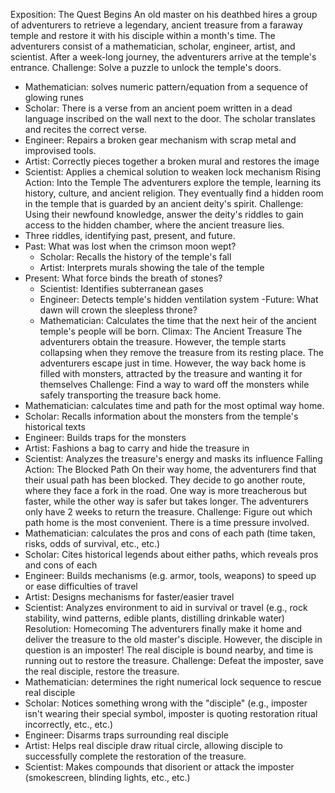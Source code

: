 Exposition: The Quest Begins
An old master on his deathbed hires a group of adventurers to retrieve a legendary, ancient treasure from a faraway temple and restore it with his disciple within a month's time. The adventurers consist of a mathematician, scholar, engineer, artist, and scientist. After a week-long journey, the adventurers arrive at the temple's entrance.
Challenge: Solve a puzzle to unlock the temple's doors.
- Mathematician: solves numeric pattern/equation from a sequence of glowing runes
- Scholar: There is a verse from an ancient poem written in a dead language inscribed on the wall next to the door. The scholar translates and recites the correct verse.
- Engineer: Repairs a broken gear mechanism with scrap metal and improvised tools.
- Artist: Correctly pieces together a broken mural and restores the image
- Scientist: Applies a chemical solution to weaken lock mechanism
Rising Action: Into the Temple
The adventurers explore the temple, learning its history, culture, and ancient religion. They eventually find a hidden room in the temple that is guarded by an ancient deity's spirit.
Challenge: Using their newfound knowledge, answer the deity's riddles to gain access to the hidden chamber, where the ancient treasure lies.
- Three riddles, identifying past, present, and future.
- Past: What was lost when the crimson moon wept?
  - Scholar: Recalls the history of the temple's fall
  - Artist: Interprets murals showing the tale of the temple
- Present: What force binds the breath of stones?
  - Scientist: Identifies subterranean gases
  - Engineer: Detects temple's hidden ventilation system
-Future: What dawn will crown the sleepless throne?
  - Mathematician: Calculates the time that the next heir of the ancient temple's people will be born.
Climax: The Ancient Treasure
The adventurers obtain the treasure. However, the temple starts collapsing when they remove the treasure from its resting place. The adventurers escape just in time. However, the way back home is filled with monsters, attracted by the treasure and wanting it for themselves
Challenge: Find a way to ward off the monsters while safely transporting the treasure back home.
- Mathematician: calculates time and path for the most optimal way home.
- Scholar: Recalls information about the monsters from the temple's historical texts
- Engineer: Builds traps for the monsters
- Artist: Fashions a bag to carry and hide the treasure in
- Scientist: Analyzes the treasure's energy and masks its influence
Falling Action: The Blocked Path
On their way home, the adventurers find that their usual path has been blocked. They decide to go another route, where they face a fork in the road. One way is more treacherous but faster, while the other way is safer but takes longer. The adventurers only have 2 weeks to return the treasure.
Challenge: Figure out which path home is the most convenient. There is a time pressure involved.
- Mathematician: calculates the pros and cons of each path (time taken, risks, odds of survival, etc., etc.)
- Scholar: Cites historical legends about either paths, which reveals pros and cons of each
- Engineer: Builds mechanisms (e.g. armor, tools, weapons) to speed up or ease difficulties of travel
- Artist: Designs mechanisms for faster/easier travel
- Scientist: Analyzes environment to aid in survival or travel (e.g., rock stability, wind patterns, edible plants, distilling drinkable water)
Resolution: Homecoming
The adventurers finally make it home and deliver the treasure to the old master's disciple. However, the disciple in question is an imposter! The real disciple is bound nearby, and time is running out to restore the treasure.
Challenge: Defeat the imposter, save the real disciple, restore the treasure.
- Mathematician: determines the right numerical lock sequence to rescue real disciple
- Scholar: Notices something wrong with the "disciple" (e.g., imposter isn't wearing their special symbol, imposter is quoting restoration ritual incorrectly, etc., etc.)
- Engineer: Disarms traps surrounding real disciple
- Artist: Helps real disciple draw ritual circle, allowing disciple to successfully complete the restoration of the treasure.
- Scientist: Makes compounds that disorient or attack the imposter (smokescreen, blinding lights, etc., etc.)
